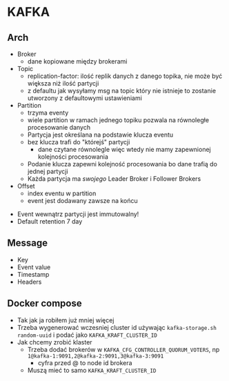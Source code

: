 # KAFKA


## Arch
- Broker
    - dane kopiowane między brokerami
- Topic
    - replication-factor: ilość replik danych z danego topika, nie może być większa niż ilość partycji
    - z defaultu jak wysyłamy msg na topic który nie istnieje to zostanie utworzony z defaultowymi ustawieniami
- Partition
    - trzyma eventy
    - wiele partition w ramach jednego topiku pozwala na równoległe procesowanie danych
    - Partycja jest określana na podstawie klucza eventu
    - bez klucza trafi do "którejś" partycji
        - dane czytane równolegle więc wtedy nie mamy zapewnionej kolejności procesowania
    - Podanie klucza zapewni kolejność procesowania bo dane trafią do jednej partycji
    - Każda partycja ma *swojego* Leader Broker i Follower Brokers
- Offset
    - index eventu w partition
    - event jest dodawany zawsze na końcu

* Event wewnątrz partycji jest immutowalny!
* Default retention 7 day

## Message
- Key
- Event value
- Timestamp
- Headers

## Docker compose
- Tak jak ja robiłem już mniej więcej
- Trzeba wygenerować wczesniej cluster id używając `kafka-storage.sh random-uuid` i podać jako `KAFKA_KRAFT_CLUSTER_ID`
- Jak chcemy zrobić klaster 
    - Trzeba dodać brokerów w `KAFKA_CFG_CONTROLLER_QUORUM_VOTERS`, np `1@kafka-1:9091,2@kafka-2:9091,3@kafka-3:9091`
        - cyfra przed @ to node id brokera
    - Muszą mieć to samo `KAFKA_KRAFT_CLUSTER_ID`


